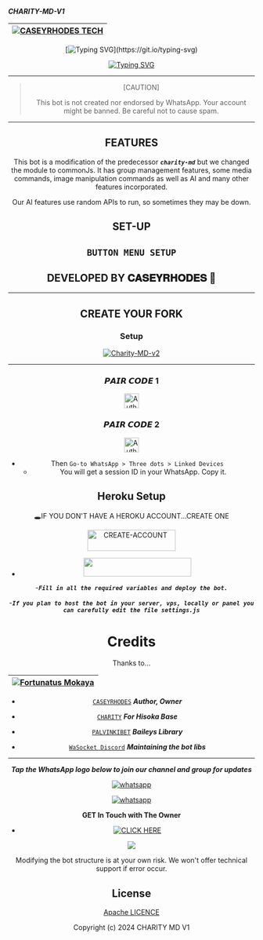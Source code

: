  ***CHARITY-MD-V1***

<div align="center">

| [![CASEYRHODES TECH](https://github.com/caseyweb.png?lenght=50width=50)](https://github.com/caseyweb)|
|----|


[![Typing SVG](https://readme-typing-svg.herokuapp.com?font=Rockstar-ExtraBold&size=30&pause=1000&color=0000FF&center=true&vCenter=true&width=500&height=60&lines=YOOH+WELCOME+TO+THIS+REPO!)](https://git.io/typing-svg)

   [![Typing SVG](https://readme-typing-svg.herokuapp.com?font=Rockstar-ExtraBold&color=F33A6A&lines=FORK+AND+MAYBE+GIVE+US+A+STAR)](https://git.io/typing-svg)

---

> [CAUTION]
>
> This bot is not created nor endorsed by WhatsApp. Your account might be banned. Be careful not to cause spam.

---


## FEATURES
This bot is a modification of the predecessor ***`charity-md`*** but we changed the module to commonJs. It has group management features, some media commands, image manipulation commands as well as AI and many other features incorporated.

Our AI features use random APIs to run, so sometimes they may be down.

## SET-UP


## `BUTTON MENU SETUP`


## DEVELOPED BY 𝐂𝐀𝐒𝐄𝐘𝐑𝐇𝐎𝐃𝐄𝐒 🌟

---

## CREATE YOUR FORK

### Setup
<div align="center">
    <a href="https://github.com/caseyweb/Charity-MD-v2/fork">
        <img title="Charity-MD-v2" src="https://img.shields.io/badge/FORK%20Charity%20Md-3498DB?style=for-the-badge&logo=stackshare" />
    </a>
</div>


---
### 𝙋𝘼𝙄𝙍 𝘾𝙊𝘿𝙀 1
<p align="center">
<a href="https://andbad-qr.onrender.com"><img height= "30" title="Author" src="https://img.shields.io/badge/𝗦𝗘𝗦𝗦𝗜𝗢𝗡-blue?style=for-the-badge&logo=render"></a>
<p/>




### 𝙋𝘼𝙄𝙍 𝘾𝙊𝘿𝙀 2
<p align="center">
<a href="(https://dreaded-pair.onrender.com)"><img height= "30" title="Author" src="https://img.shields.io/badge/𝗦𝗘𝗦𝗦𝗜𝗢𝗡-blue?style=for-the-badge&logo=render"></a>
<p/>
   



- Then `Go-to WhatsApp > Three dots > Linked Devices`
   - You will get a session ID in your WhatsApp. Copy it.

## Heroku Setup ##


   🕳IF YOU DON'T HAVE A HEROKU ACCOUNT...CREATE ONE
   
   <a href="https://signup.heroku.com/"><img title="CREATE-ACCOUNT" src="https://img.shields.io/badge/CREATE-ACCOUNT-h?color=blue&style=for-the-badge&logo=heroku" width="180" height="43.45"/></a></p>
 




  - <a align="center"><a href="https://dashboard.heroku.com/new?template=https://github.com/caseyweb/Charity-MD-v2"> <img src="https://img.shields.io/badge/DEPLOY%20NOW-blue?style=for-the-badge&logo=heroku" width="220" height="38.45"/></a></p>
  


-***`Fill in all the required variables and deploy the bot.`***

-***`If you plan to host the bot in your server, vps, locally or panel you can carefully edit the file settings.js`***


# Credits

Thanks to...

<div align="center">

| [![Fortunatus Mokaya](https://github.com/Fortunatusmokaya.png?lenght=50width=50)](https://github.com/Fortunatusmokaya)|
|----|
* [`CASEYRHODES`](https://github.com/caseyweb) ***Author, Owner***

* [`CHARITY`](https://github.com/caseyrhodes01) ***For Hisoka Base***
* [`PALVINKIBET`](https://github.com/WhiskeySockets/Baileys) ***Baileys Library***
* [`WaSocket Discord`](https://discord.gg/WeJM5FP9GG) ***Maintaining the bot libs***



---

***Tap the WhatsApp logo below to join our channel and group for updates***

<p align="center">
  <a aria-label="Join our channel for updates" href="https://whatsapp.com/channel/0029VakUEfb4o7qVdkwPk83E" target="_blank">
    <img alt="whatsapp" src="https://img.shields.io/badge/CHANNEL-25D366?style=for-the-badge&logo=whatsapp&logoColor=white" />
  </a>

<p align="center">
  <a aria-label="Join our channel for updates" href="https://chat.whatsapp.com/D9hokK6OHS5C3eLEwPKjsJ" target="_blank">
    <img alt="whatsapp" src="https://img.shields.io/badge/WA GROUP-25D366?style=for-the-badge&logo=whatsapp&logoColor=white" />
  </a>


**GET In Touch with The Owner**

- <a href="https://wa.me/254112192119" target="_blank">
    <img alt="CLICK HERE" src="https://img.shields.io/badge/ On WhatsApp  -25D366?style=for-the-badge&logo=whatsapp&logoColor=white" />
  </a>
<a><img src='https://i.imgur.com/LyHic3i.gif'/></a>

Modifying the bot structure is at your own risk. We won't offer technical support if error occur.


## License

[Apache LICENCE](https://github.com/caseyweb/Charity-MD-v2/blob/main/LICENSE)

Copyright (c) 2024 CHARITY MD V1






